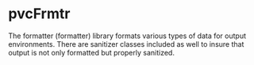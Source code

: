 # pvcFrmtr

The formatter (formatter) library formats various types of data for output environments. There are sanitizer classes
included as well to insure that output is not only formatted but properly sanitized.
